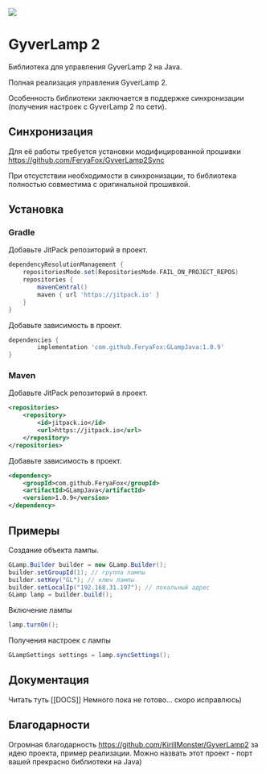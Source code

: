[![](https://jitpack.io/v/FeryaFox/GLampJava.svg)](https://jitpack.io/#FeryaFox/GLampJava)

# GyverLamp 2 
Библиотека для управления GyverLamp 2 на Java. 

Полная реализация управления GyverLamp 2.

Особенность библиотеки заключается в поддержке синхронизации (получения настроек с GyverLamp 2 по сети).

## Синхронизация

Для её работы требуется установки модифицированной прошивки https://github.com/FeryaFox/GyverLamp2Sync

При отсустствии необходимости в синхронизации, то библиотека полностью совместима с оригинальной прошивкой. 

## Установка 

### Gradle

Добавьте JitPack репозиторий в проект.

```gradle
dependencyResolutionManagement {
    repositoriesMode.set(RepositoriesMode.FAIL_ON_PROJECT_REPOS)
    repositories {
        mavenCentral()
        maven { url 'https://jitpack.io' }
    }
}
```

Добавьте зависимость в проект.

```gradle
dependencies {
        implementation 'com.github.FeryaFox:GLampJava:1.0.9'
}
```

### Maven

Добавьте JitPack репозиторий в проект.

```xml
<repositories>
    <repository>
        <id>jitpack.io</id>
        <url>https://jitpack.io</url>
    </repository>
</repositories>
```

Добавьте зависимость в проект.

```xml
<dependency>
    <groupId>com.github.FeryaFox</groupId>
    <artifactId>GLampJava</artifactId>
    <version>1.0.9</version>
</dependency>
```

## Примеры

Создание объекта лампы.

```java
GLamp.Builder builder = new GLamp.Builder();
builder.setGroupId(1); // группа лампы
builder.setKey("GL"); // ключ лампы
builder.setLocalIp("192.168.31.197"); // локальный адрес
GLamp lamp = builder.build();
```

Включение лампы

```java
lamp.turnOn();
```

Получения настроек с лампы

```java
GLampSettings settings = lamp.syncSettings();
```

## Документация

Читать туть [[DOCS]]
Немного пока не готово... скоро исправлюсь)

## Благодарности

Огромная благодарность https://github.com/KirillMonster/GyverLamp2 за идею проекта, пример реализации. Можно назвать этот проект - порт вашей прекрасно библиотеки на Java)
